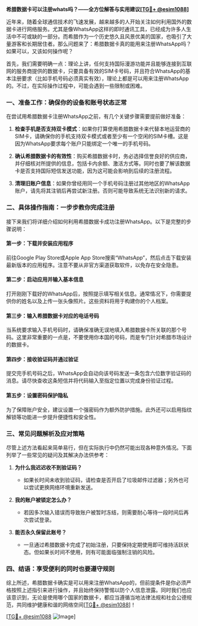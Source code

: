 **希腊数据卡可以注册whats吗？——全方位解答与实用建议[[TG💪+ @esim1088](https://t.me/s/esim1088)]**

近年来，随着全球通信技术的飞速发展，越来越多的人开始关注如何利用国外的数据卡进行网络服务。尤其是像WhatsApp这样的即时通讯工具，已经成为许多人生活中不可或缺的一部分。而希腊作为一个历史悠久且风景优美的国家，也吸引了大量游客和长期居住者。那么问题来了：希腊数据卡真的能用来注册WhatsApp吗？如果可以，又该如何操作呢？

首先，我们需要明确一点：理论上讲，任何支持国际漫游功能并且能够连接到互联网的服务商提供的数据卡，只要具备有效的SIM卡号码，并且符合WhatsApp的基本注册要求（比如手机号码必须真实有效），理论上都是可以用来注册WhatsApp的。不过，在实际操作过程中，可能会遇到一些限制或困难。

### 一、准备工作：确保你的设备和账号状态正常

在尝试用希腊数据卡注册WhatsApp之前，有几个关键步骤需要提前做好准备：

1. **检查手机是否支持双卡模式**：如果你打算使用希腊数据卡来代替本地运营商的SIM卡，请确保你的手机支持双卡模式或者至少有一个空闲的SIM卡槽。这是因为WhatsApp要求每个账户只能绑定一个唯一的手机号码。
   
2. **确认希腊数据卡的有效性**：购买希腊数据卡时，务必选择信誉良好的供应商，并仔细核对所提供的信息，包括卡内余额、激活方式等。同时也要了解该数据卡是否支持国际短信发送功能，因为这可能会影响到后续的注册流程。

3. **清理旧账户信息**：如果你曾经用同一个手机号码注册过其他地区的WhatsApp账户，请先将其注销后再尝试新注册。否则可能导致系统无法识别新的请求。

### 二、具体操作指南：一步步教你完成注册

接下来我们将详细介绍如何利用希腊数据卡成功注册WhatsApp。以下是完整的步骤说明：

#### 第一步：下载并安装应用程序
前往Google Play Store或Apple App Store搜索“WhatsApp”，然后点击下载安装最新版本的应用程序。注意不要从非官方渠道获取软件，以免存在安全隐患。

#### 第二步：启动应用并输入基本信息
打开刚刚下载好的WhatsApp后，按照提示填写相关信息。通常情况下，你需要提供你的姓名以及上传一张头像照片。这些资料将用于构建你的个人档案。

#### 第三步：输入希腊数据卡对应的电话号码
当系统要求输入手机号码时，请确保准确无误地填入希腊数据卡所关联的那个号码。这里非常重要的一点是，不要使用你本国的号码，而是专门针对希腊市场设计的数据卡。

#### 第四步：接收验证码并通过验证
提交完手机号码之后，WhatsApp会自动向该号码发送一条包含六位数字验证码的消息。请尽快查收这条短信并将代码输入至指定位置以完成身份验证过程。

#### 第五步：设置密码保护隐私
为了保障账户安全，建议设置一个强密码作为额外防护措施。此外还可以启用指纹解锁等功能进一步提升便捷性和安全性。

### 三、常见问题解析及应对策略

尽管上述方法看起来简单易行，但在实际执行中仍然可能出现各种意外情况。下面列举了一些常见的疑问及其解决办法供参考：

1. **为什么我迟迟收不到验证码？**
   - 如果长时间未收到验证码，请检查是否开启了垃圾邮件过滤器；另外也可以尝试更换网络环境重新发送。

2. **我的账户被锁定怎么办？**
   - 若因多次输入错误而导致账户被暂时冻结，则需要耐心等待一段时间后再次尝试登录。

3. **能否永久保留此账号？**
   - 一旦通过希腊数据卡完成了初始注册，只要保持定期使用即可维持活跃状态。但如果长时间不使用，则有可能面临强制注销的风险。

### 四、结语：享受便利的同时也要遵守规则

综上所述，希腊数据卡确实是可以用来注册WhatsApp的，但前提条件是你必须严格按照上述指引来进行操作，并且始终保持警惕以防个人信息泄露。同时我们也应该意识到，无论是使用哪个国家的数据卡，都应当遵循当地法律法规和社会公德规范，共同维护健康和谐的网络空间[[TG💪+ @esim1088](https://t.me/s/esim1088)]！

[[TG💪+ @esim1088](https://t.me/s/esim1088) ![Image](https://i.postimg.cc/4NQfJmqS/Snipaste-2025-05-13-00-14-12.png)]